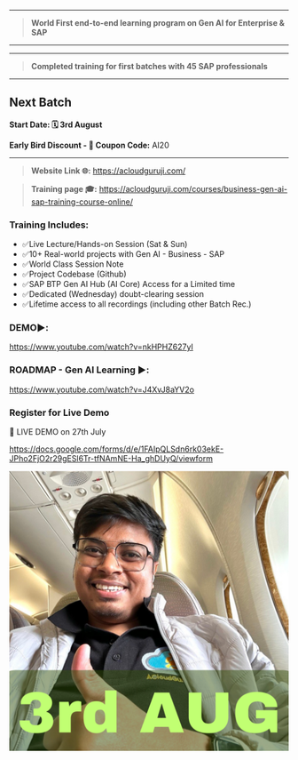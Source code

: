 -------------------------------------------------------------------
> **World First end-to-end learning program on Gen AI for Enterprise & SAP**

-------------------------------------------------------------------

-------------------------------------------------------------------
> **Completed training for first batches with 45 SAP professionals**

-------------------------------------------------------------------
## **Next Batch**

**Start Date: 🗓️ 3rd August**

**Early Bird Discount - 🔖 Coupon Code:**
AI20

-------------------------------------------------------------------
> **Website Link 🌐:**
https://acloudguruji.com/

> **Training page 🎓:**
https://acloudguruji.com/courses/business-gen-ai-sap-training-course-online/


### **Training Includes:**
* ✅Live Lecture/Hands-on Session (Sat & Sun)
* ✅10+ Real-world projects with Gen AI - Business - SAP
* ✅World Class Session Note
* ✅Project Codebase (Github)
* ✅SAP BTP Gen AI Hub (AI Core) Access for a Limited time
* ✅Dedicated (Wednesday) doubt-clearing session
* ✅Lifetime access to all recordings (including other Batch Rec.)


### **DEMO▶️:**

https://www.youtube.com/watch?v=nkHPHZ627yI


### **ROADMAP - Gen AI Learning ▶️:**

https://www.youtube.com/watch?v=J4XvJ8aYV2o


### **Register for Live Demo**
  🔴  LIVE DEMO on 27th July

https://docs.google.com/forms/d/e/1FAIpQLSdn6rk03ekE-JPho2FjO2r29gESl6Tr-tfNAmNE-Ha_ghDUyQ/viewform 



![ACloudGuruji.com](<3 AUG.png>)